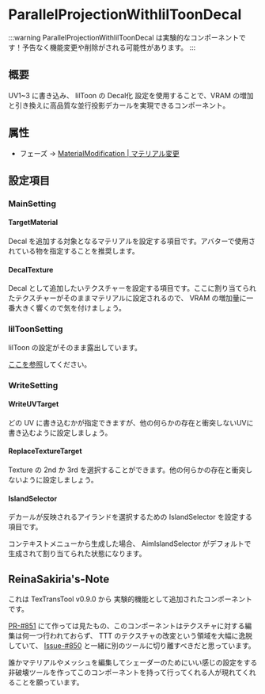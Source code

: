 # ParallelProjectionWithlilToonDecal

:::warning
ParallelProjectionWithlilToonDecal は実験的なコンポーネントです！予告なく機能変更や削除がされる可能性があります。
:::

## 概要

UV1~3 に書き込み、 lilToon の Decal化 設定を使用することで、VRAM の増加と引き換えに高品質な並行投影デカールを実現できるコンポーネント。

## 属性

- フェーズ -> [MaterialModification | マテリアル変更](/docs/Reference/General/ExecutionOrder.md#materialmodification--マテリアル変更)

## 設定項目

### MainSetting

#### TargetMaterial

Decal を追加する対象となるマテリアルを設定する項目です。アバターで使用されている物を指定することを推奨します。

#### DecalTexture

Decal として追加したいテクスチャーを設定する項目です。ここに割り当てられたテクスチャーがそのままマテリアルに設定されるので、 VRAM の増加量に一番大きく響くので気を付けましょう。

### lilToonSetting

lilToon の設定がそのまま露出しています。

[ここを参照](https://lilxyzw.github.io/lilToon/ja_JP/color/maincolor_layer.html)してください。

### WriteSetting

#### WriteUVTarget

どの UV に書き込むかが指定できますが、他の何らかの存在と衝突しないUVに書き込むように設定しましょう。

#### ReplaceTextureTarget

Texture の 2nd か 3rd を選択することができます。他の何らかの存在と衝突しないように設定しましょう。

#### IslandSelector

デカールが反映されるアイランドを選択するための IslandSelector を設定する項目です。

コンテキストメニューから生成した場合、 AimIslandSelector がデフォルトで生成されて割り当てられた状態になります。

## ReinaSakiria's-Note

これは TexTransTool v0.9.0 から 実験的機能として追加されたコンポーネントです。

[PR-#851](https://github.com/ReinaS-64892/TexTransTool/pull/851) にて作っては見たもの、このコンポーネントはテクスチャに対する編集は何一つ行われておらず、 TTT のテクスチャの改変という領域を大幅に逸脱していて、 [Issue-#850](https://github.com/ReinaS-64892/TexTransTool/issues/850) と一緒に別のツールに切り離すべきだと思っています。

誰かマテリアルやメッシュを編集してシェーダーのためにいい感じの設定をする非破壊ツールを作ってこのコンポーネントを持って行ってくれる人が現れてくれることを願っています。

